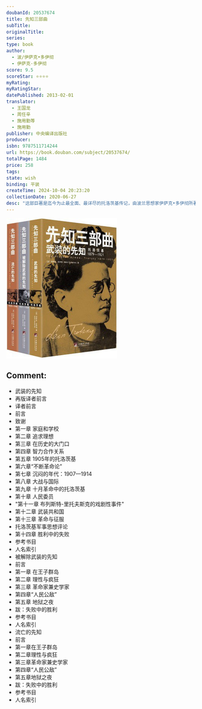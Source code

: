 ```yaml
---
doubanId: 20537674
title: 先知三部曲
subTitle: 
originalTitle: 
series: 
type: book
author: 
  - 波/伊萨克•多伊彻
  - 伊萨克·多伊彻
score: 9.5
scoreStar: ⭐⭐⭐⭐
myRating: 
myRatingStar: 
datePublished: 2013-02-01
translator: 
  - 王国龙
  - 周任辛
  - 施用勤等
  - 施用勤
publisher: 中央编译出版社
producer: 
isbn: 9787511714244
url: https://book.douban.com/subject/20537674/
totalPage: 1484
price: 258
tags: 
state: wish
binding: 平装
createTime: 2024-10-04 20:23:20
collectionDate: 2020-06-27
desc: "这部巨著是迄今为止最全面、最详尽的托洛茨基传记，由波兰思想家伊萨克•多伊彻所著。作者依据大量丰富、可靠和翔实的资料，并结合作者参加共产主义运动的亲身体会，按照时间顺序，详尽地介绍了托洛茨基作为革命家、理论家、流亡者，直到在异国他乡被刺杀的一生，为读者描绘出了一个鲜活而带有悲剧色彩的托洛茨基。全书共分为三卷：《武装的先知：托洛茨基1879-1921》、《被解除武装的先知：托洛茨基1921-1929》、《流亡的先知：托洛茨基1929-1940》。《武装的先知》追述了托洛茨基早年的求学经历和革命活动，从孟什维克转变为布尔什维克的过程，在1905年革命中的作用和对俄国革命所作的理论思考，参加和领导1917年十月革命的历史和在十月革命后为保卫新生的布尔什维克政权在国内和国际政治舞台上所进行的一系列斗争，间或叙述和分析了托洛茨基“不断革命论”的起源和形成的过程...(展开全部)这部巨著是迄今为止最全面、最详尽的托洛茨基传记，由波兰思想家伊萨克•多伊彻所著。作者依据大量丰富、可靠和翔实的资料，并结合作者参加共产主义运动的亲身体会，按照时间顺序，详尽地介绍了托洛茨基作为革命家、理论家、流亡者，直到在异国他乡被刺杀的一生，为读者描绘出了一个鲜活而带有悲剧色彩的托洛茨基。全书共分为三卷：《武装的先知：托洛茨基1879-1921》、《被解除武装的先知：托洛茨基1921-1929》、《流亡的先知：托洛茨基1929-1940》。《武装的先知》追述了托洛茨基早年的求学经历和革命活动，从孟什维克转变为布尔什维克的过程，在1905年革命中的作用和对俄国革命所作的理论思考，参加和领导1917年十月革命的历史和在十月革命后为保卫新生的布尔什维克政权在国内和国际政治舞台上所进行的一系列斗争，间或叙述和分析了托洛茨基“不断革命论”的起源和形成的过程。《被解除武装的先知》全面且系统地介绍了20世纪20年代俄共党内错综复杂的、激烈的且残酷的派系斗争，详尽地叙述了当时苏俄领袖们在保卫和建设社会主义、党内民主、民族问题、“一国社会主义理论”和“世界革命”等问题上的争论，特别是托洛茨基与斯大林之间的角力。《流亡的先知》着重叙述托洛茨基在土耳其、法国、挪威和墨西哥的流亡生涯，以20世纪30年代欧洲政治地图和苏联国内政治形势为背景，介绍和分析了托洛茨基在流亡过程中对俄国和世界革命等问题的理论著述，最后以他在墨西哥被斯大林刺杀身亡的悲剧结局告终。20世纪重要的政治传记之一。——英国《每日电讯报》对我来说，伊萨克•多伊彻三卷本的托洛茨基生平是这一年最激动人心的读物。毫无疑问，这部传记肯定会列入用英语写成的最优秀的传记之列。——英国著名历史学家格拉汉姆•格林他（伊萨克•多伊彻）比以往任何一本书都更准确、更详尽地讲述了这个故事。他的这部传记对任何一个对苏俄和国际共产主义历史感兴趣的人都是必读书。——英国著名历史学家A. J. P. 泰勒（它）给我留下了很深的印象，使我养成了贯穿余生的对政治传记的热爱。——英国前首相托尼•布莱尔作为波兰共产党中的一个马克思主义学徒，多伊彻通晓德语和俄语，熟知拉丁文化，又是个英语写作的能手。……其他的历史学家更多地把苏联的历史保存在自己的政治记忆里，与他们相比，多伊彻则客观地评价它，以其丰富的想象力既想到它最初的宏伟，也预料到它后来的腐败。他从来就没有失去信心，认为1917年的革命动力终将从驾驭它的命运中恢复过来，并以自由而告终。——英国当代著名马克思主义史学家佩里•安德森[波]伊萨克•多伊彻（Isaac Deutscher），1906年生于波兰，20岁加入波兰共产党，很快成为著名的波兰思想家、苏联及联共（布）问题专家。1932年，加入托洛茨基反对派。1939年，侨居伦敦。一生著述甚丰，其中最有影响的是《先知三部曲》和《斯大林政治传记》。1967年逝世，时年60岁。他的《先知三部曲》迄今仍是举世公认的研究托洛茨基的最权威著作，已被译成多种文字。"
---
```


![image](99.Attachments/Files/s24938039.jpg)

Comment: 
---



  - 武装的先知
  - 再版译者前言
  - 译者前言
  - 前言
  - 致谢
  - 第一章	家庭和学校
  - 第二章 追求理想
  - 第三章 在历史的大门口
  - 第四章 智力合作关系
  - 第五章 1905年的托洛茨基
  - 第六章“不断革命论”
  - 第七章 沉闷的年代：1907—1914
  - 第八章 大战与国际
  - 第九章 十月革命中的托洛茨基
  - 第十章 人民委员
  - "第十一章 布列斯特-里托夫斯克的戏剧性事件"
  - 第十二章 武装共和国
  - 第十三章 革命与征服
  - 托洛茨基军事思想评论
  - 第十四章 胜利中的失败
  - 参考书目
  - 人名索引
  - 被解除武装的先知
  - 前言
  - 第一章	在王子群岛
  - 第二章 理性与疯狂
  - 第三章 革命家兼史学家
  - 第四章“人民公敌”
  - 第五章 地狱之夜
  - 跋：失败中的胜利
  - 参考书目
  - 人名索引
  - 流亡的先知
  - 前言
  - 第一章在王子群岛
  - 第二章理性与疯狂
  - 第三章革命家兼史学家
  - 第四章“人民公敌”
  - 第五章地狱之夜
  - 跋：失败中的胜利
  - 参考书目
  - 人名索引
